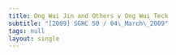 ```yaml
---
title: Ong Wui Jin and Others v Ong Wui Teck
subtitle: "[2009] SGHC 50 / 04\_March\_2009"
tags: null
layout: single
---
```


